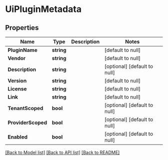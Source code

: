 # UiPluginMetadata

## Properties
Name | Type | Description | Notes
------------ | ------------- | ------------- | -------------
**PluginName** | **string** |  | [default to null]
**Vendor** | **string** |  | [default to null]
**Description** | **string** |  | [optional] [default to null]
**Version** | **string** |  | [default to null]
**License** | **string** |  | [default to null]
**Link** | **string** |  | [default to null]
**TenantScoped** | **bool** |  | [optional] [default to null]
**ProviderScoped** | **bool** |  | [optional] [default to null]
**Enabled** | **bool** |  | [optional] [default to null]

[[Back to Model list]](../README.md#documentation-for-models) [[Back to API list]](../README.md#documentation-for-api-endpoints) [[Back to README]](../README.md)


